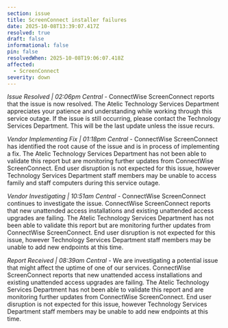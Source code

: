 ```yaml
---
section: issue
title: ScreenConnect installer failures
date: 2025-10-08T13:39:07.417Z
resolved: true
draft: false
informational: false
pin: false
resolvedWhen: 2025-10-08T19:06:07.418Z
affected:
  - ScreenConnect
severity: down
---
```

*Issue Resolved | 02:06pm Central* - ConnectWise ScreenConnect reports that the issue is now resolved. The Atelic Technology Services Department appreciates your patience and understanding while working through this service outage. If the issue is still occurring, please contact the Technology Services Department. This will be the last update unless the issue recurs.

*Vendor Implementing Fix | 01:18pm Central* - ConnectWise ScreenConnect has identified the root cause of the issue and is in process of implementing a fix. The Atelic Technology Services Department has not been able to validate this report but are monitoring further updates from ConnectWise ScreenConnect. End user disruption is not expected for this issue, however Technology Services Department staff members may be unable to access family and staff computers during this service outage.

*Vendor Investigating | 10:51am Central* - ConnectWise ScreenConnect continues to investigate the issue. ConnectWise ScreenConnect reports that new unattended access installations and existing unattended access upgrades are failing. The Atelic Technology Services Department has not been able to validate this report but are monitoring further updates from ConnectWise ScreenConnect. End user disruption is not expected for this issue, however Technology Services Department staff members may be unable to add new endpoints at this time.

*Report Received | 08:39am Central* - We are investigating a potential issue that might affect the uptime of one of our services. ConnectWise ScreenConnect reports that new unattended access installations and existing unattended access upgrades are failing. The Atelic Technology Services Department has not been able to validate this report and are monitoring further updates from ConnectWise ScreenConnect. End user disruption is not expected for this issue, however Technology Services Department staff members may be unable to add new endpoints at this time.